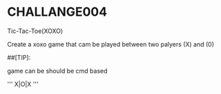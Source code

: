# CHALLANGE004
Tic-Tac-Toe(XOXO)

Create a xoxo game that cam be played between two palyers (X) and (0)

##\[TIP]:

game can be should be cmd based

'''
X|O|X
'''
